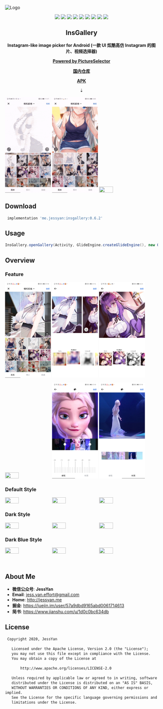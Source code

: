 ![Logo](art/banner.jpg)
<p align="center">
  <img src="https://img.shields.io/badge/%F0%9F%93%81-Albums-brightgreen.svg?style=?style=flat-square"/>
  <img src="https://img.shields.io/badge/%F0%9F%93%B7-Photo-brightgreen.svg?style=?style=flat-square"/>
  <img src="https://img.shields.io/badge/%F0%9F%8E%A5-Video-brightgreen.svg?style=?style=flat-square"/>
  <img src="https://img.shields.io/badge/%F0%9F%96%A5-Preview%20Photo/Video-brightgreen.svg?style=?style=flat-square"/>
  <img src="https://img.shields.io/badge/%E2%9C%82-Crop-brightgreen.svg?style=?style=flat-square"/>
  <img src="https://img.shields.io/badge/%F0%9F%96%BC-Filters-brightgreen.svg?style=?style=flat-square"/>
  <img src="https://img.shields.io/badge/%F0%9F%93%8F-Video%20Trim-brightgreen.svg?style=?style=flat-square"/>
  <img src="https://img.shields.io/badge/%F0%9F%8F%9E-Cover%20Selection-brightgreen.svg?style=?style=flat-square"/>
  <img src="https://img.shields.io/badge/%F0%9F%8C%99-Dark%20Mode-brightgreen.svg?style=?style=flat-square"/>
</p>

<h2 align="center">InsGallery</h1>

<p align="center">
  <b>Instagram-like image picker for Android (一款 UI 炫酷高仿 Instagram 的图片、视频选择器)</b>
</p>

<p align="center">
  <a href="https://github.com/LuckSiege/PictureSelector">
    <b>Powered by PictureSelector</b>
  </a>
</p>

<p align="center">
  <a href="https://gitee.com/JessYanCoding/InsGallery">
    <b>国内仓库</b>
  </a>
</p>

<p align="center">
  <a href="https://github.com/JessYanCoding/InsGallery/raw/master/apk/v0.6.2_2020_07_31.apk">
    <b>APK</b>
  </a>
</p>

<p align="center">
⇣
</p>

<p>
  <img src="art/overview_pick.gif" width="30%" height="30%"/>
  <img src="art/overview_filter.gif" width="30%" height="30%"/>
  <img src="art/overview_video_trim.gif" width="30%" height="30%"/>
</p>

## Download
``` gradle
 implementation 'me.jessyan:insgallery:0.6.2'
```

## Usage
```java
InsGallery.openGallery(Activity, GlideEngine.createGlideEngine(), new OnResultCallbackListenerImpl(mAdapter));
```

## Overview
### Feature
<p>
   <img src="art/feature_crop_photo.jpg" width="30%" height="30%">
   <img src="art/feature_multiple_filters.jpg" width="30%" height="30%">
   <img src="art/feature_single_filters.jpg" width="30%" height="30%">
</p>

<p>
   <img src="art/feature_play_video.jpg" width="30%" height="30%">
   <img src="art/feature_video_trim.jpg" width="30%" height="30%">
   <img src="art/feature_video_cover.jpg" width="30%" height="30%">
</p>

### Default Style
<p>
   <img src="art/style_default_gallery.jpg" width="30%" height="30%">
   <img src="art/style_default_photo.jpg" width="30%" height="30%">
   <img src="art/style_default_video.jpg" width="30%" height="30%">
</p>

### Dark Style
<p>
   <img src="art/style_dark_gallery.jpg" width="30%" height="30%">
   <img src="art/style_dark_photo.jpg" width="30%" height="30%">
   <img src="art/style_dark_video.jpg" width="30%" height="30%">
</p>

### Dark Blue Style
<p>
   <img src="art/style_dark_blue_gallery.jpg" width="30%" height="30%">
   <img src="art/style_dark_blue_photo.jpg" width="30%" height="30%">
   <img src="art/style_dark_blue_video.jpg" width="30%" height="30%">
</p>

  
 ## About Me
 * **微信公众号**: **JessYan**
 * **Email**: <jess.yan.effort@gmail.com>
 * **Home**: <http://jessyan.me>
 * **掘金**: <https://juejin.im/user/57a9dbd9165abd0061714613>
 * **简书**: <https://www.jianshu.com/u/1d0c0bc634db>

 ## License
 ```
  Copyright 2020, JessYan

    Licensed under the Apache License, Version 2.0 (the "License");
    you may not use this file except in compliance with the License.
    You may obtain a copy of the License at

        http://www.apache.org/licenses/LICENSE-2.0

    Unless required by applicable law or agreed to in writing, software
    distributed under the License is distributed on an "AS IS" BASIS,
    WITHOUT WARRANTIES OR CONDITIONS OF ANY KIND, either express or implied.
    See the License for the specific language governing permissions and
    limitations under the License.
 ```

